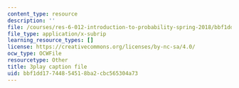 ```yaml
---
content_type: resource
description: ''
file: /courses/res-6-012-introduction-to-probability-spring-2018/bbf1dd17744854518ba2cbc565304a73_BlO3xyeaZME.vtt
file_type: application/x-subrip
learning_resource_types: []
license: https://creativecommons.org/licenses/by-nc-sa/4.0/
ocw_type: OCWFile
resourcetype: Other
title: 3play caption file
uid: bbf1dd17-7448-5451-8ba2-cbc565304a73
---
```

